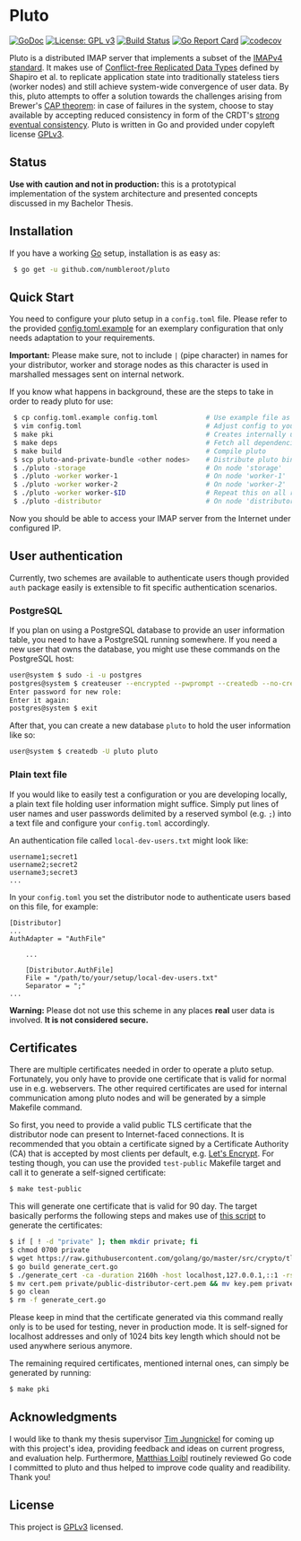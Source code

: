 # Pluto

[![GoDoc](https://godoc.org/github.com/numbleroot/pluto?status.svg)](https://godoc.org/github.com/numbleroot/pluto) [![License: GPL v3](https://img.shields.io/badge/license-GPL%20v3-blue.svg)](https://github.com/numbleroot/pluto/blob/master/LICENSE) [![Build Status](https://travis-ci.org/numbleroot/pluto.svg?branch=master)](https://travis-ci.org/numbleroot/pluto) [![Go Report Card](https://goreportcard.com/badge/github.com/numbleroot/pluto)](https://goreportcard.com/report/github.com/numbleroot/pluto) [![codecov](https://codecov.io/gh/numbleroot/pluto/branch/master/graph/badge.svg)](https://codecov.io/gh/numbleroot/pluto)

Pluto is a distributed IMAP server that implements a subset of the [IMAPv4 standard](https://tools.ietf.org/html/rfc3501). It makes use of [Conflict-free Replicated Data Types](https://en.wikipedia.org/wiki/Conflict-free_replicated_data_type) defined by Shapiro et al. to replicate application state into traditionally stateless tiers (worker nodes) and still achieve system-wide convergence of user data. By this, pluto attempts to offer a solution towards the challenges arising from Brewer's [CAP theorem](https://en.wikipedia.org/wiki/CAP_theorem): in case of failures in the system, choose to stay available by accepting reduced consistency in form of the CRDT's [strong eventual consistency](https://en.wikipedia.org/wiki/Eventual_consistency#Strong_eventual_consistency). Pluto is written in Go and provided under copyleft license [GPLv3](https://github.com/numbleroot/pluto/blob/master/LICENSE).


## Status

**Use with caution and not in production:** this is a prototypical implementation of the system architecture and presented concepts discussed in my Bachelor Thesis.


## Installation

If you have a working [Go](https://golang.org/) setup, installation is as easy as:

```bash
 $ go get -u github.com/numbleroot/pluto
```


## Quick Start

You need to configure your pluto setup in a `config.toml` file. Please refer to the provided [config.toml.example](https://github.com/numbleroot/pluto/blob/master/config.toml.example) for an exemplary configuration that only needs adaptation to your requirements.

**Important:** Please make sure, not to include `|` (pipe character) in names for your distributor, worker and storage nodes as this character is used in marshalled messages sent on internal network.

If you know what happens in background, these are the steps to take in order to ready pluto for use:

```bash
 $ cp config.toml.example config.toml            # Use example file as basis for your config file
 $ vim config.toml                               # Adjust config to your setup and needs
 $ make pki                                      # Creates internally used system of certificates
 $ make deps                                     # Fetch all dependencies
 $ make build                                    # Compile pluto
 $ scp pluto-and-private-bundle <other nodes>    # Distribute pluto binary to other network nodes
 $ ./pluto -storage                              # On node 'storage'
 $ ./pluto -worker worker-1                      # On node 'worker-1'
 $ ./pluto -worker worker-2                      # On node 'worker-2'
 $ ./pluto -worker worker-$ID                    # Repeat this on all remaining worker nodes
 $ ./pluto -distributor                          # On node 'distributor'
```

Now you should be able to access your IMAP server from the Internet under configured IP.


## User authentication

Currently, two schemes are available to authenticate users though provided `auth` package easily is extensible to fit specific authentication scenarios.


### PostgreSQL

If you plan on using a PostgreSQL database to provide an user information table, you need to have a PostgreSQL running somewhere. If you need a new user that owns the database, you might use these commands on the PostgreSQL host:

```bash
user@system $ sudo -i -u postgres
postgres@system $ createuser --encrypted --pwprompt --createdb --no-createrole --no-superuser pluto
Enter password for new role:
Enter it again:
postgres@system $ exit
```

After that, you can create a new database `pluto` to hold the user information like so:

```bash
user@system $ createdb -U pluto pluto
```


### Plain text file

If you would like to easily test a configuration or you are developing locally, a plain text file holding user information might suffice. Simply put lines of user names and user passwords delimited by a reserved symbol (e.g. `;`) into a text file and configure your `config.toml` accordingly.

An authentication file called `local-dev-users.txt` might look like:

```
username1;secret1
username2;secret2
username3;secret3
...
```

In your `config.toml` you set the distributor node to authenticate users based on this file, for example:

```
[Distributor]
...
AuthAdapter = "AuthFile"

    ...

    [Distributor.AuthFile]
    File = "/path/to/your/setup/local-dev-users.txt"
    Separator = ";"
...
```

**Warning:** Please dot not use this scheme in any places **real** user data is involved. **It is not considered secure.**


## Certificates

There are multiple certificates needed in order to operate a pluto setup. Fortunately, you only have to provide one certificate that is valid for normal use in e.g. webservers. The other required certificates are used for internal communication among pluto nodes and will be generated by a simple Makefile command.

So first, you need to provide a valid public TLS certificate that the distributor node can present to Internet-faced connections. It is recommended that you obtain a certificate signed by a Certificate Authority (CA) that is accepted by most clients per default, e.g. [Let's Encrypt](https://letsencrypt.org/). For testing though, you can use the provided `test-public` Makefile target and call it to generate a self-signed certificate:

```bash
$ make test-public
```

This will generate one certificate that is valid for 90 day. The target basically performs the following steps and makes use of [this script](https://github.com/golang/go/blob/master/src/crypto/tls/generate_cert.go) to generate the certificates:

```bash
$ if [ ! -d "private" ]; then mkdir private; fi
$ chmod 0700 private
$ wget https://raw.githubusercontent.com/golang/go/master/src/crypto/tls/generate_cert.go
$ go build generate_cert.go
$ ./generate_cert -ca -duration 2160h -host localhost,127.0.0.1,::1 -rsa-bits 1024
$ mv cert.pem private/public-distributor-cert.pem && mv key.pem private/public-distributor-key.pem
$ go clean
$ rm -f generate_cert.go
```

Please keep in mind that the certificate generated via this command really only is to be used for testing, never in production mode. It is self-signed for localhost addresses and only of 1024 bits key length which should not be used anywhere serious anymore.

The remaining required certificates, mentioned internal ones, can simply be generated by running:

```bash
$ make pki
```


## Acknowledgments

I would like to thank my thesis supervisor [Tim Jungnickel](https://github.com/TimJuni) for coming up with this project's idea, providing feedback and ideas on current progress, and evaluation help. Furthermore, [Matthias Loibl](https://github.com/MetalMatze) routinely reviewed Go code I committed to pluto and thus helped to improve code quality and readibility. Thank you!


## License

This project is [GPLv3](https://github.com/numbleroot/pluto/blob/master/LICENSE) licensed.